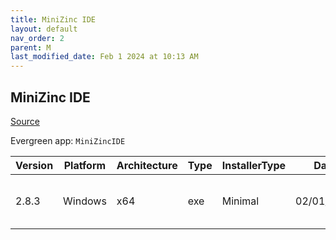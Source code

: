 ```yaml
---
title: MiniZinc IDE
layout: default
nav_order: 2
parent: M
last_modified_date: Feb 1 2024 at 10:13 AM
---
```


## MiniZinc IDE

[Source](https://www.minizinc.org/)

Evergreen app: `MiniZincIDE`

| Version | Platform | Architecture | Type | InstallerType | Date       | Size     | URI                                                                                                                                                                                                                    |
| ------- | -------- | ------------ | ---- | ------------- | ---------- | -------- | ---------------------------------------------------------------------------------------------------------------------------------------------------------------------------------------------------------------------- |
| 2.8.3   | Windows  | x64          | exe  | Minimal       | 02/01/2024 | 33027427 | [https://github.com/MiniZinc/MiniZincIDE/releases/download/2.8.3/MiniZincIDE-2.8.3-bundled-setup-win64.exe](https://github.com/MiniZinc/MiniZincIDE/releases/download/2.8.3/MiniZincIDE-2.8.3-bundled-setup-win64.exe) |
